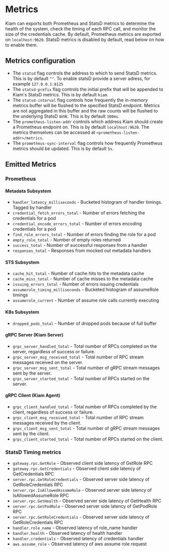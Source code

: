 # Metrics

Kiam can exports both Prometheus and StatsD metrics to determine the health of the
system, check the timing of each RPC call, and monitor the size of the
credentials cache. By default, Prometheus metrics are exported on `localhost:9620`.
StatsD metrics is disabled by default, read below on how to enable them.

## Metrics configuration

- The `statsd` flag controls the address to which to send StatsD metrics.
  This is by default `""`. To enable statsD provide a server adress,
  for example `127.0.0.1:8125`
- The `statsd-prefix` flag controls the initial prefix that will be appended to
  Kiam's StatsD metrics. This is by default `kiam`.
- The `statsd-interval` flag controls how frequently the in-memory metrics
  buffer will be flushed to the specified StatsD endpoint. Metrics are
  not aggregated in this buffer and the raw counts will be flushed to the
  underlying StatsD sink. This is by default `100ms`.
- The `prometheus-listen-addr` controls which address Kiam should create a
  Prometheus endpoint on. This is by default `localhost:9620`. The metrics
  themselves can be accessed at `<prometheus-listen-addr>/metrics`.
- The `prometheus-sync-interval` flag controls how frequently Prometheus
  metrics should be updated. This is by default `5s`.

## Emitted Metrics

### Prometheus

#### Metadata Subsystem

- `handler_latency_milliseconds` - Bucketed histogram of handler timings. Tagged by handler
- `credential_fetch_errors_total` - Number of errors fetching the credentials for a pod
- `credential_encode_errors_total` - Number of errors encoding credentials for a pod
- `find_role_errors_total` - Number of errors finding the role for a pod
- `empty_role_total` - Number of empty roles returned
- `success_total` - Number of successful responses from a handler
- `responses_total` - Responses from mocked out metadata handlers

#### STS Subsystem

- `cache_hit_total` - Number of cache hits to the metadata cache
- `cache_miss_total` - Number of cache misses to the metadata cache
- `issuing_errors_total` - Number of errors issuing credentials
- `assumerole_timing_milliseconds` - Bucketed histogram of assumeRole timings
- `assumerole_current` - Number of assume role calls currently executing

#### K8s Subsystem

- `dropped_pods_total` - Number of dropped pods because of full buffer

#### gRPC Server (Kiam Server)

- `grpc_server_handled_total` - Total number of RPCs completed on the server, regardless of success or failure.
- `grpc_server_msg_received_total` - Total number of RPC stream messages received on the server.
- `grpc_server_msg_sent_total` - Total number of gRPC stream messages sent by the server.
- `grpc_server_started_total` - Total number of RPCs started on the server.

#### gRPC Client (Kiam Agent)

- `grpc_client_handled_total` -  Total number of RPCs completed by the client, regardless of success or failure.
- `grpc_client_msg_received_total` -  Total number of RPC stream messages received by the client.
- `grpc_client_msg_sent_total` -  Total number of gRPC stream messages sent by the client.
- `grpc_client_started_total` -  Total number of RPCs started on the client.

### StatsD Timing metrics

- `gateway.rpc.GetRole` - Observed client side latency of GetRole RPC
- `gateway.rpc.GetCredentials` - Observed client side latency of GetCredentials RPC
- `server.rpc.GetRoleCredentials` - Observed server side latency of GetRoleCredentials RPC
- `server.rpc.IsAllowedAssumeRole` - Observed server side latency of IsAllowedAssumeRole RPC
- `server.rpc.GetHealth` - Observed server side latency of GetHealth RPC
- `server.rpc.GetPodRole` - Observed server side latency of GetPodRole RPC
- `server.rpc.GetRoleCredentials` - Observed server side latency of GetRoleCredentials RPC
- `handler.role_name` - Observed latency of role_name handler
- `handler.health` - Observed latency of health handler
- `handler.credentials` - Observed latency of credentials handler
- `aws.assume_role` - Observed latency of aws assume role request
